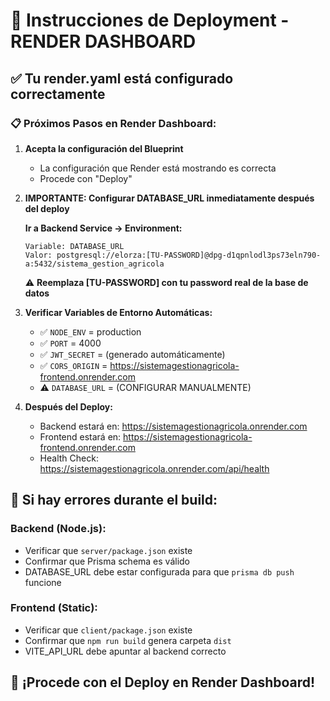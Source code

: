 # 🚀 Instrucciones de Deployment - RENDER DASHBOARD

## ✅ Tu render.yaml está configurado correctamente

### 📋 **Próximos Pasos en Render Dashboard:**

1. **Acepta la configuración del Blueprint**

   - La configuración que Render está mostrando es correcta
   - Procede con "Deploy"

2. **IMPORTANTE: Configurar DATABASE_URL inmediatamente después del deploy**

   **Ir a Backend Service → Environment:**

   ```
   Variable: DATABASE_URL
   Valor: postgresql://elorza:[TU-PASSWORD]@dpg-d1qpnlodl3ps73eln790-a:5432/sistema_gestion_agricola
   ```

   ⚠️ **Reemplaza [TU-PASSWORD] con tu password real de la base de datos**

3. **Verificar Variables de Entorno Automáticas:**

   - ✅ `NODE_ENV` = production
   - ✅ `PORT` = 4000
   - ✅ `JWT_SECRET` = (generado automáticamente)
   - ✅ `CORS_ORIGIN` = https://sistemagestionagricola-frontend.onrender.com
   - ⚠️ `DATABASE_URL` = (CONFIGURAR MANUALMENTE)

4. **Después del Deploy:**
   - Backend estará en: https://sistemagestionagricola.onrender.com
   - Frontend estará en: https://sistemagestionagricola-frontend.onrender.com
   - Health Check: https://sistemagestionagricola.onrender.com/api/health

## 🔧 **Si hay errores durante el build:**

### Backend (Node.js):

- Verificar que `server/package.json` existe
- Confirmar que Prisma schema es válido
- DATABASE_URL debe estar configurada para que `prisma db push` funcione

### Frontend (Static):

- Verificar que `client/package.json` existe
- Confirmar que `npm run build` genera carpeta `dist`
- VITE_API_URL debe apuntar al backend correcto

## 🎯 **¡Procede con el Deploy en Render Dashboard!**
